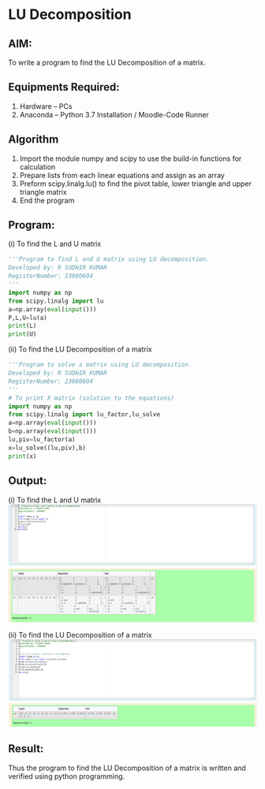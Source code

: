 # LU Decomposition 

## AIM:
To write a program to find the LU Decomposition of a matrix.

## Equipments Required:
1. Hardware – PCs
2. Anaconda – Python 3.7 Installation / Moodle-Code Runner

## Algorithm
1. Import the module numpy and scipy to use the build-in functions for calculation 
2. Prepare lists from each linear equations and assign as an array
3. Preform scipy.linalg.lu() to find the pivot table, lower triangle and upper triangle matrix
4. End the program

## Program:
(i) To find the L and U matrix
```python
'''Program to find L and U matrix using LU decomposition.
Developed by: R SUDHIR KUMAR 
RegisterNumber: 23000604
'''
import numpy as np
from scipy.linalg import lu
a=np.array(eval(input()))
P,L,U=lu(a)
print(L)
print(U)

```
(ii) To find the LU Decomposition of a matrix
```python
'''Program to solve a matrix using LU decomposition.
Developed by: R SUDHIR KUMAR
RegisterNumber: 23000604
'''
# To print X matrix (solution to the equations)
import numpy as np
from scipy.linalg import lu_factor,lu_solve
a=np.array(eval(input()))
b=np.array(eval(input()))
lu,piv=lu_factor(a)
x=lu_solve((lu,piv),b)
print(x)
```

## Output:
(i) To find the L and U matrix
![output1](scr41.png)

(ii) To find the LU Decomposition of a matrix
![output1](scr42.png)

## Result:
Thus the program to find the LU Decomposition of a matrix is written and verified using python programming.

